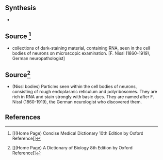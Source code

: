 ## Synthesis
- 
## Source [^1]
- collections of dark-staining material, containing RNA, seen in the cell bodies of neurons on microscopic examination. \[F. Nissl (1860-1919), German neuropathologist]
## Source[^2]
- (Nissl bodies) Particles seen within the cell bodies of neurons, consisting of rough endoplasmic reticulum and polyribosomes. They are rich in RNA and stain strongly with basic dyes. They are named after F. Nissl (1860-1919), the German neurologist who discovered them.
## References

[^1]: [[(Home Page) Concise Medical Dictionary 10th Edition by Oxford Reference]]
[^2]: [[(Home Page) A Dictionary of Biology 8th Edition by Oxford Reference]]